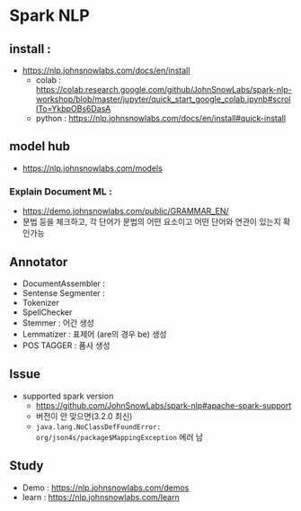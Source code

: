 # Spark NLP

## install : 
- https://nlp.johnsnowlabs.com/docs/en/install
  - colab : https://colab.research.google.com/github/JohnSnowLabs/spark-nlp-workshop/blob/master/jupyter/quick_start_google_colab.ipynb#scrollTo=YkbpOBs6DasA
  - python : https://nlp.johnsnowlabs.com/docs/en/install#quick-install

## model hub 
- https://nlp.johnsnowlabs.com/models

### Explain Document ML : 
- https://demo.johnsnowlabs.com/public/GRAMMAR_EN/
- 문법 등을 체크하고, 각 단어가 문법의 어떤 요소이고 어떤 단어와 연관이 있는지 확인가능

## Annotator
- DocumentAssembler :
- Sentense Segmenter :
- Tokenizer
- SpellChecker
- Stemmer : 어간 생성
- Lemmatizer : 표제어 (are의 경우 be) 생성
- POS TAGGER : 품사 생성

## Issue
- supported spark version
  - https://github.com/JohnSnowLabs/spark-nlp#apache-spark-support
  - 버전이 안 맞으면(3.2.0 최신) 
  - `java.lang.NoClassDefFoundError: org/json4s/package$MappingException` 에러 남

## Study
- Demo : https://nlp.johnsnowlabs.com/demos
- learn : https://nlp.johnsnowlabs.com/learn